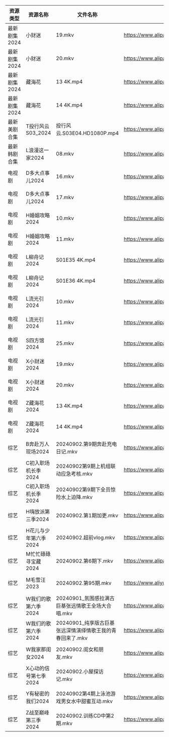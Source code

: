 | 资源类型     | 资源名称          | 文件名称                                | 分享链接                                      | 更新时间                |
| -------- | ------------- | ----------------------------------- | ----------------------------------------- | ------------------- |
| 最新剧集2024 | 小财迷           | 19.mkv                              | https://www.alipan.com/s/WT7GYCT6ddM      | 2024-09-02 14:10:26 |
| 最新剧集2024 | 小财迷           | 20.mkv                              | https://www.alipan.com/s/WT7GYCT6ddM      | 2024-09-02 14:10:26 |
| 最新剧集2024 | 藏海花           | 13 4K.mp4                           | https://www.alipan.com/s/iYoycURPfrB      | 2024-09-02 18:11:22 |
| 最新剧集2024 | 藏海花           | 14 4K.mp4                           | https://www.alipan.com/s/iYoycURPfrB      | 2024-09-02 18:11:22 |
| 最新美剧合集   | T投行风云S03_2024 | 投行风云.S03E04.HD1080P.mp4             | https://www.alipan.com/s/r4CJznux8Zc      | 2024-09-02 12:06:53 |
| 最新韩剧合集   | L浪漫这一家2024    | 08.mkv                              | https://www.alipan.com/s/TAmZbxvBoBi      | 2024-09-02 00:06:18 |
| 电视剧      | D多大点事儿2024    | 16.mkv                              | https://www.alipan.com/s/pNBiwfKUf9a      | 2024-09-02 19:05:26 |
| 电视剧      | D多大点事儿2024    | 17.mkv                              | https://www.alipan.com/s/pNBiwfKUf9a      | 2024-09-02 19:05:26 |
| 电视剧      | H婚姻攻略2024     | 10.mkv                              | https://www.alipan.com/s/779CvFTjhiF      | 2024-09-02 19:05:52 |
| 电视剧      | H婚姻攻略2024     | 11.mkv                              | https://www.alipan.com/s/779CvFTjhiF      | 2024-09-02 19:05:52 |
| 电视剧      | L柳舟记2024      | S01E35 4K.mp4                       | https://www.alipan.com/s/wDdCknHUD6o      | 2024-09-02 18:06:08 |
| 电视剧      | L柳舟记2024      | S01E36 4K.mp4                       | https://www.alipan.com/s/wDdCknHUD6o      | 2024-09-02 18:06:07 |
| 电视剧      | L流光引2024      | 10.mkv                              | https://www.alipan.com/s/vYdikVh5BuN      | 2024-09-02 19:06:12 |
| 电视剧      | L流光引2024      | 11.mkv                              | https://www.alipan.com/s/vYdikVh5BuN      | 2024-09-02 19:06:12 |
| 电视剧      | S四方馆2024      | 25.mkv                              | https://www.alipan.com/s/e7EuyRadZps      | 2024-09-02 19:06:38 |
| 电视剧      | X小财迷2024      | 19.mkv                              | https://www.alipan.com/s/QfSUm3N2tfB      | 2024-09-02 14:07:05 |
| 电视剧      | X小财迷2024      | 20.mkv                              | https://www.alipan.com/s/QfSUm3N2tfB      | 2024-09-02 14:07:04 |
| 电视剧      | Z藏海花2024      | 13 4K.mp4                           | https://www.alipan.com/s/zqg7QsAadFY      | 2024-09-02 18:07:29 |
| 电视剧      | Z藏海花2024      | 14 4K.mp4                           | https://www.alipan.com/s/zqg7QsAadFY      | 2024-09-02 18:07:28 |
| 综艺       | B奔赴万人现场2024   | 20240902.第9期奔赴充电日记.mkv              | https://www.alipan.com/s/4u7m3VMcqux      | 2024-09-02 14:07:31 |
| 综艺       | C初入职场机长季2024  | 20240902第9期上机组联动应急考核.mkv            | https://www.alipan.com/s/a9hmC3o2B18      | 2024-09-02 14:07:35 |
| 综艺       | C初入职场机长季2024  | 20240902第9期下全员惊险水上迫降.mkv            | https://www.alipan.com/s/a9hmC3o2B18      | 2024-09-02 14:07:35 |
| 综艺       | H嗨放派第三季2024   | 20240902.第1期加更.mkv                  | https://www.alipan.com/s/VRKJ132nbcQ      | 2024-09-02 14:07:48 |
| 综艺       | H花儿与少年第六季2024 | 20240902.超前vlog.mkv                 | https://www.alipan.com/s/etrBePtYsJ7      | 2024-09-02 14:07:54 |
| 综艺       | M忙忙碌碌寻宝藏2024  | 20240902.第6期下.mkv                   | https://www.alipan.com/s/TtfyudAgS8v      | 2024-09-02 14:08:11 |
| 综艺       | M毛雪汪2023      | 20240902.第95期.mkv                   | https://www.aliyundrive.com/s/asPqfgPRqAg | 2024-09-02 14:08:15 |
| 综艺       | W我们的歌第六季2024  | 20240901_氛围感拉满古巨基张远情歌王全场大合唱.mkv     | https://www.alipan.com/s/7QHb1Czg7nU      | 2024-09-02 00:08:57 |
| 综艺       | W我们的歌第六季2024  | 20240901_纯享版古巨基张远深情演绎情歌王我的青春回来了.mkv | https://www.alipan.com/s/7QHb1Czg7nU      | 2024-09-02 00:08:57 |
| 综艺       | W我家那闺女2024    | 20240902.闺女和朋友.mkv                  | https://www.alipan.com/s/6Zh3yAep1kC      | 2024-09-02 14:09:09 |
| 综艺       | X心动的信号第七季2024 | 20240902.小屋探访记.mkv                  | https://www.alipan.com/s/wQqfQxMS8Sx      | 2024-09-02 14:09:20 |
| 综艺       | Y有秘密的我们2024   | 20240902第4期上泳池游戏男女水中甜蜜互动.mkv        | https://www.alipan.com/s/knSE43DBBa6      | 2024-09-02 14:09:25 |
| 综艺       | Z战至巅峰第三季2024  | 20240902.训练CD中第2期.mkv               | https://www.alipan.com/s/5yE689QzaiL      | 2024-09-02 14:09:33 |
